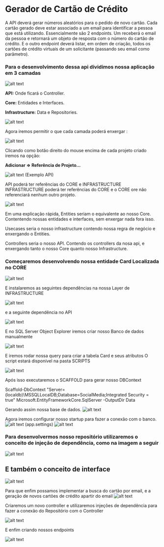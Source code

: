 # Gerador de Cartão de Crédito

A API deverá gerar números aleatórios para o pedido de novo cartão. Cada cartão gerado deve estar associado a um email para identificar a pessoa que está utilizando.
Essencialmente são 2 endpoints. Um receberá o email da pessoa e retornará um objeto de resposta com o número do cartão de crédito. E o outro endpoint deverá listar, em ordem de criação, todos os cartões de crédito virtuais de um solicitante (passando seu email como parâmetro).

### Para o desenvolvimento dessa api dividimos nossa aplicação em 3 camadas
![alt text](./images-instructions/1.png "")

**API:**
 Onde ficará o Controller.

**Core:**
Entidades e Interfaces.

**Infrastructure:**
Data e Repositories.

![alt text](./images-instructions/2.jpg "")

Agora iremos permitir o que cada camada poderá enxergar :

![alt text](./images-instructions/4.jpg "")

Clicando como botão direito do mouse encima de cada projeto criado iremos na opção:

**Adicionar => Referência de Projeto...**

![alt text](./images-instructions/5.jpg "")
(Exemplo API)

API poderá ter referências do CORE e INFRASTRUCTURE 
INFRASTRUCTURE poderá ter referências do CORE
e o CORE ore não referenciará nenhum outro projeto. 

![alt text](https://koenig-media.raywenderlich.com/uploads/2019/06/Clean-Architecture-graph.png "Clean Architecture")

Em uma explicação rápida, Entities seriam o equivalente ao nosso Core. Contentendo nossas entidades e interfaces, sem enxergar nada fora isso. 

Usecases seria o nosso infrastructure contendo nossa regra de negócio e enxergando o Entities. 

Controllers seria o nosso API. Contendo os controllers da nosa api, e enxergando tanto o nosso Core quanto nosso Infrastructure.

### Começaremos desenvolvendo nossa entidade Card Localizada no CORE 

![alt text](./images-instructions/3.jpg "")

E instalaremos as seguintes dependências na nossa Layer de INFRASTRUCTURE 

![alt text](./images-instructions/6.png "Step 6")

 e a seguinte dependência no API 

![alt text](./images-instructions/7.png "Step 7")


E no SQL Server Object Explorer iremos criar nosso Banco de dados manualmente 

![alt text](./images-instructions/8.png "Step 8")

E iremos rodar nossa query para criar a tabela Card e seus atributos
O script estará disponível na pasta SCRIPTS 

![alt text](./images-instructions/9.png "Step 9")

Após isso executaremos o SCAFFOLD para gerar nosso DBContext

Scaffold-DbContext "Server=(localdb)\MSSQLLocalDB;Database=SocialMedia;Integrated Security = true" Microsoft.EntityFrameworkCore.SqlServer -OutputDir Data

Gerando assim nossa base de dados. 
![alt text](./images-instructions/10.png "Step 10")

Agora iremos configurar nosso startup para fazer a conexão com o banco. 
![alt text](./images-instructions/13.png "Step 13")
(app.settings)
![alt text](./images-instructions/14.png "Step 14")




### Para desenvolvermos nosso repositório utilizaremos o conceito de injeção de dependência, como na imagem a seguir  

![alt text](./images-instructions/11.png "Step 11")


## E também o conceito de interface 
![alt text](./images-instructions/15.png "Step 15")


Para que enfim possamos implementar a busca do cartão por email, e a geração de novos cartões de crédito apartir do email
![alt text](./images-instructions/12.png "Step 12")

Criaremos um novo controller e utilizaremos injeções de dependência para fazer a conexão do Repositório com o Controller



![alt text](./images-instructions/16.png "Step 16")

E enfim criando nossos endpoints

![alt text](./images-instructions/17.png "Step 17")



